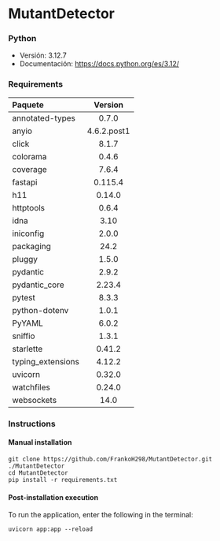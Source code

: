 # MutantDetector

### Python

- Versión: 3.12.7
- Documentación: https://docs.python.org/es/3.12/

### Requirements

| Paquete | Version |
|:---|:---:|
| annotated-types | 0.7.0 |
| anyio | 4.6.2.post1 |
| click | 8.1.7 |
| colorama | 0.4.6 |
| coverage | 7.6.4 |
| fastapi | 0.115.4 |
| h11 | 0.14.0 |
| httptools | 0.6.4 |
| idna | 3.10 |
| iniconfig | 2.0.0 |
| packaging | 24.2 |
| pluggy | 1.5.0 |
| pydantic | 2.9.2 |
| pydantic_core | 2.23.4 |
| pytest | 8.3.3 |
| python-dotenv | 1.0.1 |
| PyYAML | 6.0.2 |
| sniffio | 1.3.1 |
| starlette | 0.41.2 |
| typing_extensions | 4.12.2 |
| uvicorn | 0.32.0 |
| watchfiles | 0.24.0 |
| websockets | 14.0 |

### Instructions

#### Manual installation

```shell
git clone https://github.com/FrankoH298/MutantDetector.git ./MutantDetector
cd MutantDetector
pip install -r requirements.txt
```

#### Post-installation execution

To run the application, enter the following in the terminal:

```shell
uvicorn app:app --reload
```